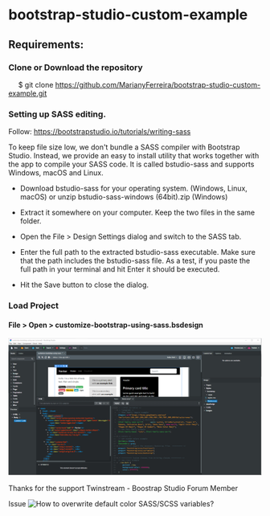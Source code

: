 # bootstrap-studio-custom-example

## Requirements:

### Clone or Download the repository
     $ git clone https://github.com/MarianyFerreira/bootstrap-studio-custom-example.git

### Setting up SASS editing.

Follow: https://bootstrapstudio.io/tutorials/writing-sass

To keep file size low, we don't bundle a SASS compiler with Bootstrap Studio. Instead, we provide an easy to install utility that works together with the app to compile your SASS code. It is called bstudio-sass and supports Windows, macOS and Linux.

 - Download bstudio-sass for your operating system. (Windows, Linux, macOS) or unzip bstudio-sass-windows (64bit).zip (Windows)

 - Extract it somewhere on your computer. Keep the two files in the same folder.
 - Open the File > Design Settings dialog and switch to the SASS tab.
 - Enter the full path to the extracted bstudio-sass executable. Make sure that the path includes the bstudio-sass file. As a test, if you  paste the full path in your terminal and hit Enter it should be executed.
 - Hit the Save button to close the dialog.
 
 ### Load Project
 
 #### File > Open > customize-bootstrap-using-sass.bsdesign

![BSS Project Image](https://github.com/MarianyFerreira/bootstrap-studio-custom-example/blob/master/Capturar.PNG)


Thanks for the support
Twinstream - Boostrap Studio Forum Member

Issue
![How to overwrite default color SASS/SCSS variables?](https://bootstrapstudio.io/forums/topic/how-to-overwrite-default-color-sass-variables/)
